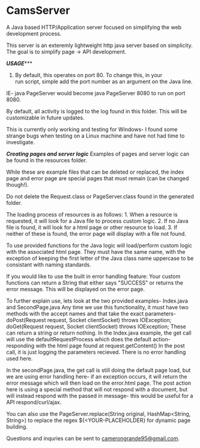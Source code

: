 # CamsServer
A Java based HTTP/Application server focused on simplifying the web development process.


This server is an exteremly lightweight http java server based on simplicity.
The goal is to simplify page -> API development.


*******USAGE**********
1. By default, this operates on port 80. To change this, in your  
run script, simple add the port number as an argument on the Java line.

IE- java PageServer would become java PageServer 8080 to run on port 8080.

By default, all activity is logged to the log found in this folder. This 
will be customizable in future updates.

This is currently only working and testing for Windows- I found some strange bugs 
when testing on a Linux machine and have not had time to investigate.

*****Creating pages and server logic*****
Examples of pages and server logic can be found in the resources folder.

While these are example files that can be deleted or replaced, the index 
page and error page are special pages that must remain (can be changed though!).

Do not delete the Request.class or PageServer.class found in the generated folder.

The loading process of resources is as follows:
	1. When a resource is requested, it will look for a Java file to process 
	   custom logic.
	2. If no Java file is found, it will look for a html page or other resource to load.
	3. If neither of these is found, the error page will display with a file not found.

To use provided functions for the Java logic will load/perform custom logic with 
the associated html page. They must have the same name, with the exception of keeping the 
first letter of the Java class name uppercase to be consistant with naming standards.

If you would like to use the built in error handling feature: Your custom functions can return
a String that either says "SUCCESS" or returns the error message. This will be displayed on the 
error page.


To further explain use, lets look at the two provided examples- Index.java and SecondPage.java
Any time we use this functionality, it must have two methods with the accept names and that
take the exact parameters- 
	doPost(Request request, Socket clientSocket) throws IOException;
	doGet(Request request, Socket clientSocket) throws IOException;
These can return a string or return nothing. 
In the Index.java example, the get call will use the defaultRequestProcess which
does the default action- responding with the html page found at request.getContent()
In the post call, it is just logging the parameters recieved.
There is no error handling used here.


In the secondPage.java, the get call is still doing the default page load, but we are using
error handling here- if an exception occurs, it will return the error message which will then
load on the error.html page. The post action here is using a special method that will not 
respond with a document, but will instead respond with the passed in message- this would 
be useful for a API respond/curl/ajax.

You can also use the PageServer.replace(String original, HashMap<String, String>) to replace 
the regex ${<YOUR-PLACEHOLDER} for dynamic page building.


Questions and inquries can be sent to camerongrande95@gmail.com.
		
